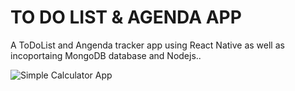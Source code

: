 

# TO DO LIST & AGENDA APP 

A ToDoList and Angenda tracker app using React Native as well as incoportaing MongoDB database and Nodejs..

![Simple Calculator App](https://i.imghippo.com/files/Okvkj1721653349.jpg)
